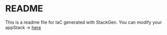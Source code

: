 # README
This is a readme file for IaC generated with StackGen.
You can modify your appStack -> [here](http://main.dev.stackgen.com/appstacks/8cd46f23-259f-4c5c-8ec3-727d22fbf452)

